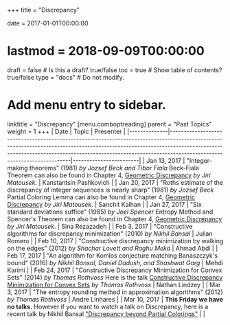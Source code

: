 +++
title = "Discrepancy"

date = 2017-01-01T00:00:00
# lastmod = 2018-09-09T00:00:00

draft = false  # Is this a draft? true/false
toc = true  # Show table of contents? true/false
type = "docs"  # Do not modify.

# Add menu entry to sidebar.
linktitle = "Discrepancy"
[menu.comboptreading]
  parent = "Past Topics"
  weight = 1
+++
| Date         | Topic                                                                                                                                                                                                                                                                              | Presenter              |
|--------------|------------------------------------------------------------------------------------------------------------------------------------------------------------------------------------------------------------------------------------------------------------------------------------|------------------------|
| Jan 13, 2017 | "Integer-making theorems" (1981) _by Jozsef Beck and Tibor Fiala_  Beck-Fiala Theorem can also be found in Chapter 4, [Geometric Discrepancy](http://www.springer.com/us/book/9783540655282) _by Jiri Matousek_.                                                                   | Kanstantsin Pashkovich |
| Jan 20, 2017 | "Roths estimate of the discrepancy of integer sequences is nearly sharp" (1981) _by Jozsef Beck_  Partial Coloring Lemma can also be found in Chapter 4, [Geometric Discrepancy](http://www.springer.com/us/book/9783540655282) _by Jiri Matousek_.                                | Sanchit Kalhan         |
| Jan 27, 2017 | "Six standard deviations suffice" (1985) _by Joel Spencer_  Entropy Method and Spencer's Theorem can also be found in Chapter 4, [Geometric Discrepancy](http://www.springer.com/us/book/9783540655282) _by Jiri Matousek_.                                                        | Sina Rezazadeh         |
| Feb 3, 2017  | "Constructive algorithms for discrepancy minimization" (2010) _by Nikhil Bansal_                                                                                                                                                                                                   | Julian Romero          |
| Feb 10, 2017 | "Constructive discrepancy minimization by walking on the edges" (2012) by _Shachar Lovett and Raghu Meka_                                                                                                                                                                          | Ahmad Abdi             |
| Feb 17, 2017 | "An algorithm for Komlos conjecture matching Banaszczyk's bound" (2016) _by Nikhil Bansal, Daniel Dadush, and Shashwat Garg_                                                                                                                                                        | Mehdi Karimi           |
| Feb 24, 2017 | "Constructive Discrepancy Minimization for Convex Sets" (2014) _by Thomas Rothvoss_  Here is the talk [Constructive Discrepancy Minimization for Convex Sets](http://www.birs.ca/events/2014/5-day-workshops/14w5051/videos/watch/201408071603-Rothvoss.html) _by Thomas Rothvoss_ | Nathan Lindzey         |
| Mar 3, 2017  | "The entropy rounding method in approximation algorithms" (2012) _by Thomas Rothvoss_                                                                                                                                                                                              | Andre Linhares         |
| Mar 10, 2017 | **This Friday we have no talks.** However if you want to watch a talk on Discrepancy, here is a recent talk by Nikhil Bansal ["Discrepancy beyond Partial Colorings"](https://youtu.be/u_tkqqY7Hks)                                                                                |                        |

